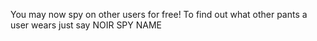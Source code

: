 You may now spy on other users for free! To find out what other pants a user wears just say NOIR SPY NAME